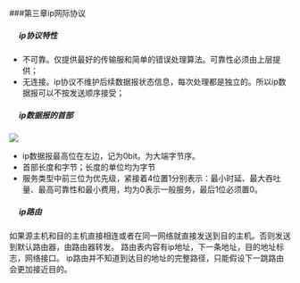 ###第三章ip网际协议
##### &emsp; ip协议特性
* 不可靠。仅提供最好的传输服和简单的错误处理算法。可靠性必须由上层提供；
* 无连接。ip协议不维护后续数据报状态信息，每次处理都是独立的。所以ip数据报可以不按发送顺序接受；   
##### &emsp; ip数据报的首部
![](https://img-blog.csdn.net/20150730120353079?watermark/2/text/aHR0cDovL2Jsb2cuY3Nkbi5uZXQv/font/5a6L5L2T/fontsize/400/fill/I0JBQkFCMA==/dissolve/70/gravity/Center)
* ip数据报最高位在左边，记为0bit。为大端字节序。
* 首部长度和字节；长度的单位均为字节
* 服务类型中前三位为优先级，紧接着4位置1分别表示：最小时延、最大吞吐量、最高可靠性和最小费用，均为0表示一般服务，最后1位必须置0。
##### &emsp; ip路由
如果源主机和目的主机直接相连或者在同一网络就直接发送到目的主机。否则发送到默认路由器，由路由器转发。
路由表内容有ip地址，下一条地址，目的地址标志，网络接口。
ip路由并不知道到达目的地址的完整路径，只能假设下一跳路由会更加接近目的。


